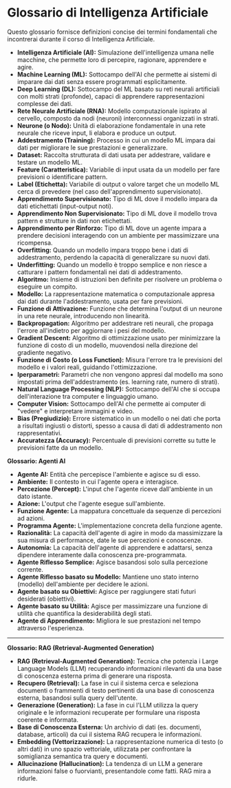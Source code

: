 # Glossario di Intelligenza Artificiale

Questo glossario fornisce definizioni concise dei termini fondamentali che incontrerai durante il corso di Intelligenza Artificiale.

-   **Intelligenza Artificiale (AI):** Simulazione dell'intelligenza umana nelle macchine, che permette loro di percepire, ragionare, apprendere e agire.
-   **Machine Learning (ML):** Sottocampo dell'AI che permette ai sistemi di imparare dai dati senza essere programmati esplicitamente.
-   **Deep Learning (DL):** Sottocampo del ML basato su reti neurali artificiali con molti strati (profonde), capaci di apprendere rappresentazioni complesse dei dati.
-   **Rete Neurale Artificiale (RNA):** Modello computazionale ispirato al cervello, composto da nodi (neuroni) interconnessi organizzati in strati.
-   **Neurone (o Nodo):** Unità di elaborazione fondamentale in una rete neurale che riceve input, li elabora e produce un output.
-   **Addestramento (Training):** Processo in cui un modello ML impara dai dati per migliorare le sue prestazioni e generalizzare.
-   **Dataset:** Raccolta strutturata di dati usata per addestrare, validare e testare un modello ML.
-   **Feature (Caratteristica):** Variabile di input usata da un modello per fare previsioni o identificare pattern.
-   **Label (Etichetta):** Variabile di output o valore target che un modello ML cerca di prevedere (nel caso dell'apprendimento supervisionato).
-   **Apprendimento Supervisionato:** Tipo di ML dove il modello impara da dati etichettati (input-output noti).
-   **Apprendimento Non Supervisionato:** Tipo di ML dove il modello trova pattern e strutture in dati non etichettati.
-   **Apprendimento per Rinforzo:** Tipo di ML dove un agente impara a prendere decisioni interagendo con un ambiente per massimizzare una ricompensa.
-   **Overfitting:** Quando un modello impara troppo bene i dati di addestramento, perdendo la capacità di generalizzare su nuovi dati.
-   **Underfitting:** Quando un modello è troppo semplice e non riesce a catturare i pattern fondamentali nei dati di addestramento.
-   **Algoritmo:** Insieme di istruzioni ben definite per risolvere un problema o eseguire un compito.
-   **Modello:** La rappresentazione matematica o computazionale appresa dai dati durante l'addestramento, usata per fare previsioni.
-   **Funzione di Attivazione:** Funzione che determina l'output di un neurone in una rete neurale, introducendo non linearità.
-   **Backpropagation:** Algoritmo per addestrare reti neurali, che propaga l'errore all'indietro per aggiornare i pesi del modello.
-   **Gradient Descent:** Algoritmo di ottimizzazione usato per minimizzare la funzione di costo di un modello, muovendosi nella direzione del gradiente negativo.
-   **Funzione di Costo (o Loss Function):** Misura l'errore tra le previsioni del modello e i valori reali, guidando l'ottimizzazione.
-   **Iperparametri:** Parametri che non vengono appresi dal modello ma sono impostati prima dell'addestramento (es. learning rate, numero di strati).
-   **Natural Language Processing (NLP):** Sottocampo dell'AI che si occupa dell'interazione tra computer e linguaggio umano.
-   **Computer Vision:** Sottocampo dell'AI che permette ai computer di "vedere" e interpretare immagini e video.
-   **Bias (Pregiudizio):** Errore sistematico in un modello o nei dati che porta a risultati ingiusti o distorti, spesso a causa di dati di addestramento non rappresentativi.
-   **Accuratezza (Accuracy):** Percentuale di previsioni corrette su tutte le previsioni fatte da un modello.

**Glossario: Agenti AI**

*   **Agente AI:** Entità che percepisce l'ambiente e agisce su di esso.
*   **Ambiente:** Il contesto in cui l'agente opera e interagisce.
*   **Percezione (Percept):** L'input che l'agente riceve dall'ambiente in un dato istante.
*   **Azione:** L'output che l'agente esegue sull'ambiente.
*   **Funzione Agente:** La mappatura concettuale da sequenze di percezioni ad azioni.
*   **Programma Agente:** L'implementazione concreta della funzione agente.
*   **Razionalità:** La capacità dell'agente di agire in modo da massimizzare la sua misura di performance, date le sue percezioni e conoscenze.
*   **Autonomia:** La capacità dell'agente di apprendere e adattarsi, senza dipendere interamente dalla conoscenza pre-programmata.
*   **Agente Riflesso Semplice:** Agisce basandosi solo sulla percezione corrente.
*   **Agente Riflesso basato su Modello:** Mantiene uno stato interno (modello) dell'ambiente per decidere le azioni.
*   **Agente basato su Obiettivi:** Agisce per raggiungere stati futuri desiderati (obiettivi).
*   **Agente basato su Utilità:** Agisce per massimizzare una funzione di utilità che quantifica la desiderabilità degli stati.
*   **Agente di Apprendimento:** Migliora le sue prestazioni nel tempo attraverso l'esperienza.

---

**Glossario: RAG (Retrieval-Augmented Generation)**

*   **RAG (Retrieval-Augmented Generation):** Tecnica che potenzia i Large Language Models (LLM) recuperando informazioni rilevanti da una base di conoscenza esterna prima di generare una risposta.
*   **Recupero (Retrieval):** La fase in cui il sistema cerca e seleziona documenti o frammenti di testo pertinenti da una base di conoscenza esterna, basandosi sulla query dell'utente.
*   **Generazione (Generation):** La fase in cui l'LLM utilizza la query originale e le informazioni recuperate per formulare una risposta coerente e informata.
*   **Base di Conoscenza Esterna:** Un archivio di dati (es. documenti, database, articoli) da cui il sistema RAG recupera le informazioni.
*   **Embedding (Vettorizzazione):** La rappresentazione numerica di testo (o altri dati) in uno spazio vettoriale, utilizzata per confrontare la somiglianza semantica tra query e documenti.
*   **Allucinazione (Hallucination):** La tendenza di un LLM a generare informazioni false o fuorvianti, presentandole come fatti. RAG mira a ridurle.
